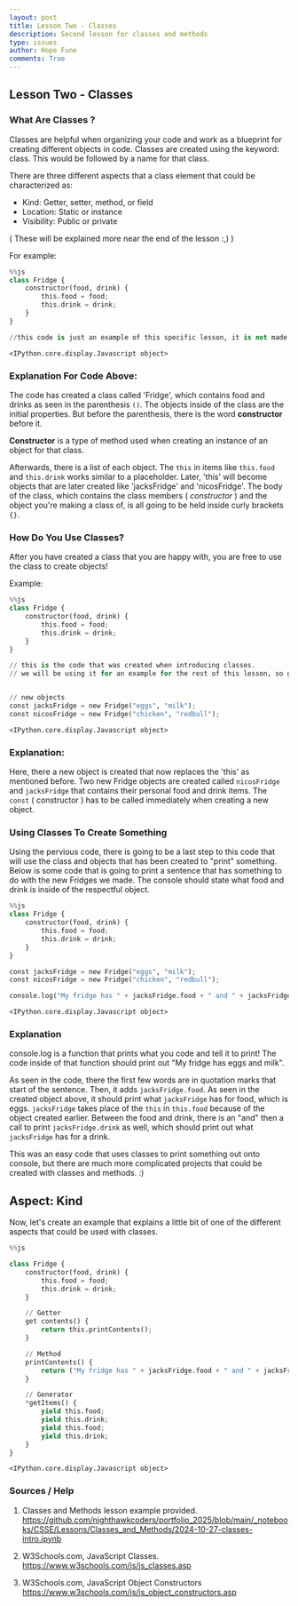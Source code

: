 ```yaml
---
layout: post
title: Lesson Two - Classes
description: Second lesson for classes and methods
type: issues
author: Hope Fune
comments: True
---
```


## Lesson Two - Classes

### What Are Classes ? 
Classes are helpful when organizing your code and work as a blueprint for creating different objects in code. Classes are created using the keyword: class. This would be followed by a name for that class.

There are three different aspects that a class element that could be characterized as: 
- Kind: Getter, setter, method, or field
- Location: Static or instance
- Visibility: Public or private

( These will be explained more near the end of the lesson :,) )

For example:


```python
%%js
class Fridge {
    constructor(food, drink) { 
        this.food = food;
        this.drink = drink;
    }
}

//this code is just an example of this specific lesson, it is not made to run 
```


    <IPython.core.display.Javascript object>


### Explanation For Code Above: 
The code has created a class called 'Fridge', which contains food and drinks as seen in the parenthesis `()`. The objects inside of the class are the initial properties. But before the parenthesis, there is the word **constructor** before it. 

**Constructor** is a type of method used when creating an instance of an object for that class. 

Afterwards, there is a list of each object. The `this` in items like `this.food` and `this.drink` works similar to a placeholder. Later, 'this' will become objects that are later created like 'jacksFridge' and 'nicosFridge'. The body of the class, which contains the class members ( *constructor* ) and the object you're making a class of, is all going to be held inside curly brackets `{}`.

### How Do You Use Classes?
After you have created a class that you are happy with, you are free to use the class to create objects! 

Example:


```python
%%js
class Fridge {
    constructor(food, drink) { 
        this.food = food;
        this.drink = drink;
    }
}

// this is the code that was created when introducing classes.
// we will be using it for an example for the rest of this lesson, so get used to it :)


// new objects 
const jacksFridge = new Fridge("eggs", "milk");
const nicosFridge = new Fridge("chicken", "redbull");
```


    <IPython.core.display.Javascript object>


### Explanation:
Here, there a new object is created that now replaces the 'this' as mentioned before. Two new Fridge objects are created called `nicosFridge` and `jacksFridge` that contains their personal food and drink items. The `const` ( constructor ) has to be called immediately when creating a new object. 

### Using Classes To Create Something
Using the pervious code, there is going to be a last step to this code that will use the class and objects that has been created to "print" something. Below is some code that is going to print a sentence that has something to do with the new Fridges we made. The console should state what food and drink is inside of the respectful object. 



```python
%%js
class Fridge {
    constructor(food, drink) { 
        this.food = food;
        this.drink = drink;
    }
}

const jacksFridge = new Fridge("eggs", "milk");
const nicosFridge = new Fridge("chicken", "redbull");

console.log("My fridge has " + jacksFridge.food + " and " + jacksFridge.drink);
```


    <IPython.core.display.Javascript object>


### Explanation 

console.log is a function that prints what you code and tell it to print! The code inside of that function should print out "My fridge has eggs and milk". 

As seen in the code, there the first few words are in quotation marks that start of the sentence. Then, it adds `jacksFridge.food`. As seen in the created object above, it should print what `jacksFridge` has for food, which is eggs. `jacksFridge` takes place of the `this` in `this.food` because of the object created earlier. Between the food and drink, there is an "and" then a call to print `jacksFridge.drink` as well, which should print out what `jacksFridge` has for a drink.

This was an easy code that uses classes to print something out onto console, but there are much more complicated projects that could be created with classes and methods. :) 

## Aspect: Kind 
Now, let's create an example that explains a little bit of one of the different aspects that could be used with classes.


```python
%%js

class Fridge {
    constructor(food, drink) {
        this.food = food;
        this.drink = drink;
    }

    // Getter
    get contents() {
        return this.printContents();
    }

    // Method
    printContents() {
        return ("My fridge has " + jacksFridge.food + " and " + jacksFridge.drink);
    }

    // Generator
    *getItems() {
        yield this.food;
        yield this.drink;
        yield this.food;
        yield this.drink;
    }
}

```


    <IPython.core.display.Javascript object>


### Sources / Help 
1. Classes and Methods lesson example provided. https://github.com/nighthawkcoders/portfolio_2025/blob/main/_notebooks/CSSE/Lessons/Classes_and_Methods/2024-10-27-classes-intro.ipynb

2. W3Schools.com, JavaScript Classes. https://www.w3schools.com/js/js_classes.asp

3. W3Schools.com, JavaScript Object Constructors https://www.w3schools.com/js/js_object_constructors.asp
